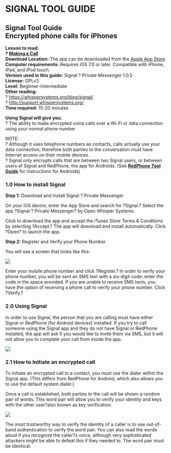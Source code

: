 SIGNAL TOOL GUIDE
=================

Signal Tool Guide\
Encrypted phone calls for iPhones
---------------------------------

**Lesson to read:\
? [Making a Call](umbrella://lesson/making-a-call)**\
**Download Location:** The app can be downloaded from the [Apple App
Store](https://itunes.apple.com/us/app/signal-private-messenger/id874139669?mt=8)\
**Computer requirements:** Requires iOS 7.0 or later. Compatible with
iPhone, iPad, and iPod touch.\
**Version used in this guide:** Signal ? Private Messenger 1.0.5\
**License:** GPLv3\
**Level:** Beginner-Intermediate\
**Other reading:**\
? <https://whispersystems.org/blog/signal/>\
? <http://support.whispersystems.org/>\
**Time required:** 15-20 minutes

**Using Signal will give you:**\
? The ability to make encrypted voice calls over a Wi-Fi or data
connection using your normal phone number

NOTE:\
? Although it uses telephone numbers as contacts, calls actually use
your data connection; therefore both parties to the conversation must
have Internet access on their mobile devices.\
? Signal only encrypts calls that are between two Signal users, or
between users of Signal and RedPhone, the app for Androids. (See
**[RedPhone Tool Guide](umbrella://lesson/redphone)** for instructions
for Androids)

### 1.0 How to install Signal

**Step 1:** Download and Install Signal ? Private Messenger

On your iOS device, enter the App Store and search for ?Signal.? Select
the app ?Signal ? Private Messenger? by Open Whisper Systems.

Click to download the app and accept the iTunes Store Terms & Conditions
by selecting ?Accept.? The app will download and install automatically.
Click ?Open? to launch the app.

**Step 2:** Register and Verify your Phone Number

You will see a screen that looks like this:

![](tool_signal1.png)

Enter your mobile phone number and click ?Register.? In order to verify
your phone number, you will be sent an SMS text with a six-digit code;
enter the code in the space provided. If you are unable to receive SMS
texts, you have the option of receiving a phone call to verify your
phone number. Click ?Verify.?

### 2.0 Using Signal

In order to use Signal, the person that you are calling must have either
Signal or RedPhone (for Android devices) installed. If you try to call
someone using the Signal app and they do not have Signal or RedPhone
installed, the app will ask if you would like to invite them via SMS,
but it will not allow you to complete your call from inside the app.

![](tool_signal2.png)

### 2.1 How to Initiate an encrypted call

To initiate an encrypted call to a contact, you must use the dialer
within the Signal app. (This differs from RedPhone for Android, which
also allows you to use the default system dialer.)

Once a call is established, both parties to the call will be shown a
random pair of words. This word pair will allow you to verify your
identity and keys with the other user?also known as key verification.

![](tool_signal3.png)

The most trustworthy way to verify the identity of a caller is to use
out-of-band authentication to verify the word pair. You can also read
the words aloud if you recognize the caller?s voice, although very
sophisticated attackers might be able to defeat this if they needed to.
The word pair must be identical.
